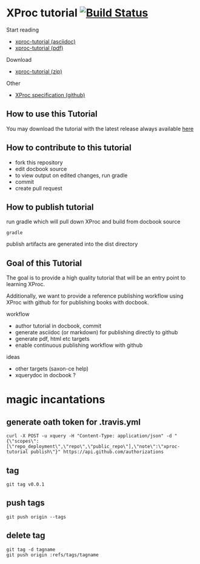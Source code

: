 # XProc tutorial [![Build Status](https://magnum.travis-ci.com/xquery/xproc-tutorial.svg?token=UNXhdYp7dYgp5Vyh8ZNz&branch=master)](https://magnum.travis-ci.com/xquery/xproc-tutorial)

Start reading
* [xproc-tutorial (asciidoc)](https://github.com/xquery/xproc-tutorial/blob/master/tutorial/asciidoc/tutorial.asciidoc)
* [xproc-tutorial (pdf)](https://github.com/xquery/xproc-tutorial/blob/master/tutorial/asciidoc/tutorial.asciidoc)

Download
* [xproc-tutorial (zip)](https://github.com/xquery/xproc-tutorial/releases/latest) 

Other
* [XProc specification (github)](https://github.com/xproc)


## How to use this Tutorial

You may download the tutorial with the latest release always available [here](https://github.com/xquery/xproc-tutorial/releases/latest)

## How to contribute to this tutorial

* fork this repository
* edit docbook source
* to view output on edited changes, run gradle
* commit
* create pull request

## How to publish tutorial

run gradle which will pull down XProc and build from docbook source

```
gradle
```

publish artifacts are generated into the dist directory

## Goal of this Tutorial

The goal is to provide a high quality tutorial that will be an entry point to learning XProc. 

Additionally, we want to provide a reference publishing workflow using XProc with github for for publishing books with docbook.

workflow
* author tutorial in docbook, commit
* generate asciidoc (or markdown) for publishing directly to github
* generate pdf, html etc targets 
* enable continuous publishing workflow with github

ideas
* other targets (saxon-ce help)
* xquerydoc in docbook ?

# magic incantations 

## generate oath token for .travis.yml
```
curl -X POST -u xquery -H "Content-Type: application/json" -d "{\"scopes\":[\"repo_deployment\",\"repo\",\"public_repo\"],\"note\":\"xproc-tutorial publish\"}" https://api.github.com/authorizations
```
## tag
```
git tag v0.0.1
```

## push tags
```
git push origin --tags
```

## delete tag
```
git tag -d tagname
git push origin :refs/tags/tagname
```
